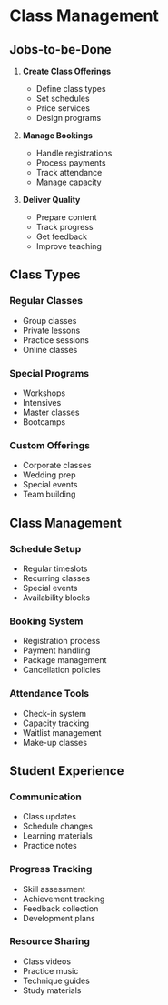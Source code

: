 # Class Management

## Jobs-to-be-Done

1. **Create Class Offerings**

   - Define class types
   - Set schedules
   - Price services
   - Design programs

2. **Manage Bookings**

   - Handle registrations
   - Process payments
   - Track attendance
   - Manage capacity

3. **Deliver Quality**
   - Prepare content
   - Track progress
   - Get feedback
   - Improve teaching

## Class Types

### Regular Classes

- Group classes
- Private lessons
- Practice sessions
- Online classes

### Special Programs

- Workshops
- Intensives
- Master classes
- Bootcamps

### Custom Offerings

- Corporate classes
- Wedding prep
- Special events
- Team building

## Class Management

### Schedule Setup

- Regular timeslots
- Recurring classes
- Special events
- Availability blocks

### Booking System

- Registration process
- Payment handling
- Package management
- Cancellation policies

### Attendance Tools

- Check-in system
- Capacity tracking
- Waitlist management
- Make-up classes

## Student Experience

### Communication

- Class updates
- Schedule changes
- Learning materials
- Practice notes

### Progress Tracking

- Skill assessment
- Achievement tracking
- Feedback collection
- Development plans

### Resource Sharing

- Class videos
- Practice music
- Technique guides
- Study materials
